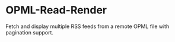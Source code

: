 # OPML-Read-Render
Fetch and display multiple RSS feeds from a remote OPML file with pagination support.
